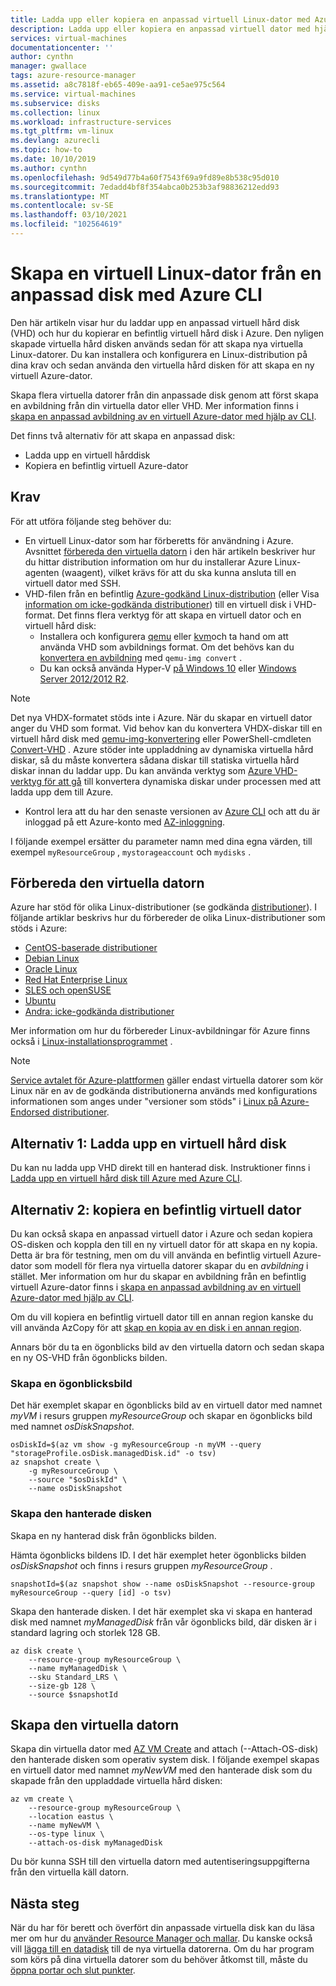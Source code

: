 ```yaml
---
title: Ladda upp eller kopiera en anpassad virtuell Linux-dator med Azure CLI
description: Ladda upp eller kopiera en anpassad virtuell dator med hjälp av distributions modellen för Resource Manager och Azure CLI
services: virtual-machines
documentationcenter: ''
author: cynthn
manager: gwallace
tags: azure-resource-manager
ms.assetid: a8c7818f-eb65-409e-aa91-ce5ae975c564
ms.service: virtual-machines
ms.subservice: disks
ms.collection: linux
ms.workload: infrastructure-services
ms.tgt_pltfrm: vm-linux
ms.devlang: azurecli
ms.topic: how-to
ms.date: 10/10/2019
ms.author: cynthn
ms.openlocfilehash: 9d549d77b4a60f7543f69a9fd89e8b538c95d010
ms.sourcegitcommit: 7edadd4bf8f354abca0b253b3af98836212edd93
ms.translationtype: MT
ms.contentlocale: sv-SE
ms.lasthandoff: 03/10/2021
ms.locfileid: "102564619"
---
```

# <a name="create-a-linux-vm-from-a-custom-disk-with-the-azure-cli"></a>Skapa en virtuell Linux-dator från en anpassad disk med Azure CLI

<!-- rename to create-vm-specialized -->

Den här artikeln visar hur du laddar upp en anpassad virtuell hård disk (VHD) och hur du kopierar en befintlig virtuell hård disk i Azure. Den nyligen skapade virtuella hård disken används sedan för att skapa nya virtuella Linux-datorer. Du kan installera och konfigurera en Linux-distribution på dina krav och sedan använda den virtuella hård disken för att skapa en ny virtuell Azure-dator.

Skapa flera virtuella datorer från din anpassade disk genom att först skapa en avbildning från din virtuella dator eller VHD. Mer information finns i [skapa en anpassad avbildning av en virtuell Azure-dator med hjälp av CLI](tutorial-custom-images.md).

Det finns två alternativ för att skapa en anpassad disk:
* Ladda upp en virtuell hårddisk
* Kopiera en befintlig virtuell Azure-dator


## <a name="requirements"></a>Krav
För att utföra följande steg behöver du:

- En virtuell Linux-dator som har förberetts för användning i Azure. Avsnittet [förbereda den virtuella datorn](#prepare-the-vm) i den här artikeln beskriver hur du hittar distribution information om hur du installerar Azure Linux-agenten (waagent), vilket krävs för att du ska kunna ansluta till en virtuell dator med SSH.
- VHD-filen från en befintlig [Azure-godkänd Linux-distribution](endorsed-distros.md) (eller Visa [information om icke-godkända distributioner](create-upload-generic.md)) till en virtuell disk i VHD-format. Det finns flera verktyg för att skapa en virtuell dator och en virtuell hård disk:
  - Installera och konfigurera [qemu](https://en.wikibooks.org/wiki/QEMU/Installing_QEMU) eller [kvm](https://www.linux-kvm.org/page/RunningKVM)och ta hand om att använda VHD som avbildnings format. Om det behövs kan du [konvertera en avbildning](https://en.wikibooks.org/wiki/QEMU/Images#Converting_image_formats) med `qemu-img convert` .
  - Du kan också använda Hyper-V [på Windows 10](/virtualization/hyper-v-on-windows/quick-start/enable-hyper-v) eller [Windows Server 2012/2012 R2](/previous-versions/windows/it-pro/windows-server-2012-R2-and-2012/hh846766(v=ws.11)).

> [!NOTE]
> Det nya VHDX-formatet stöds inte i Azure. När du skapar en virtuell dator anger du VHD som format. Vid behov kan du konvertera VHDX-diskar till en virtuell hård disk med [qemu-img-konvertering](https://en.wikibooks.org/wiki/QEMU/Images#Converting_image_formats) eller PowerShell-cmdleten [Convert-VHD](/powershell/module/hyper-v/convert-vhd) . Azure stöder inte uppladdning av dynamiska virtuella hård diskar, så du måste konvertera sådana diskar till statiska virtuella hård diskar innan du laddar upp. Du kan använda verktyg som [Azure VHD-verktyg för att gå](https://github.com/Microsoft/azure-vhd-utils-for-go) till konvertera dynamiska diskar under processen med att ladda upp dem till Azure.
> 
> 


- Kontrol lera att du har den senaste versionen av [Azure CLI](/cli/azure/install-az-cli2) och att du är inloggad på ett Azure-konto med [AZ-inloggning](/cli/azure/reference-index#az-login).

I följande exempel ersätter du parameter namn med dina egna värden, till exempel `myResourceGroup` , `mystorageaccount` och `mydisks` .

<a id="prepimage"> </a>

## <a name="prepare-the-vm"></a>Förbereda den virtuella datorn

Azure har stöd för olika Linux-distributioner (se godkända [distributioner](endorsed-distros.md)). I följande artiklar beskrivs hur du förbereder de olika Linux-distributioner som stöds i Azure:

* [CentOS-baserade distributioner](create-upload-centos.md)
* [Debian Linux](debian-create-upload-vhd.md)
* [Oracle Linux](oracle-create-upload-vhd.md)
* [Red Hat Enterprise Linux](redhat-create-upload-vhd.md)
* [SLES och openSUSE](suse-create-upload-vhd.md)
* [Ubuntu](create-upload-ubuntu.md)
* [Andra: icke-godkända distributioner](create-upload-generic.md)

Mer information om hur du förbereder Linux-avbildningar för Azure finns också i [Linux-installationsprogrammet](create-upload-generic.md#general-linux-installation-notes) .

> [!NOTE]
> [Service avtalet för Azure-plattformen](https://azure.microsoft.com/support/legal/sla/virtual-machines/) gäller endast virtuella datorer som kör Linux när en av de godkända distributionerna används med konfigurations informationen som anges under "versioner som stöds" i [Linux på Azure-Endorsed distributioner](endorsed-distros.md).
> 
> 

## <a name="option-1-upload-a-vhd"></a>Alternativ 1: Ladda upp en virtuell hård disk

Du kan nu ladda upp VHD direkt till en hanterad disk. Instruktioner finns i [Ladda upp en virtuell hård disk till Azure med Azure CLI](disks-upload-vhd-to-managed-disk-cli.md).

## <a name="option-2-copy-an-existing-vm"></a>Alternativ 2: kopiera en befintlig virtuell dator

Du kan också skapa en anpassad virtuell dator i Azure och sedan kopiera OS-disken och koppla den till en ny virtuell dator för att skapa en ny kopia. Detta är bra för testning, men om du vill använda en befintlig virtuell Azure-dator som modell för flera nya virtuella datorer skapar du en *avbildning* i stället. Mer information om hur du skapar en avbildning från en befintlig virtuell Azure-dator finns i [skapa en anpassad avbildning av en virtuell Azure-dator med hjälp av CLI](tutorial-custom-images.md).

Om du vill kopiera en befintlig virtuell dator till en annan region kanske du vill använda AzCopy för att [skap en kopia av en disk i en annan region](disks-upload-vhd-to-managed-disk-cli.md#copy-a-managed-disk). 

Annars bör du ta en ögonblicks bild av den virtuella datorn och sedan skapa en ny OS-VHD från ögonblicks bilden.

### <a name="create-a-snapshot"></a>Skapa en ögonblicksbild

Det här exemplet skapar en ögonblicks bild av en virtuell dator med namnet *myVM* i resurs gruppen *myResourceGroup* och skapar en ögonblicks bild med namnet *osDiskSnapshot*.

```azurecli
osDiskId=$(az vm show -g myResourceGroup -n myVM --query "storageProfile.osDisk.managedDisk.id" -o tsv)
az snapshot create \
    -g myResourceGroup \
    --source "$osDiskId" \
    --name osDiskSnapshot
```
###  <a name="create-the-managed-disk"></a>Skapa den hanterade disken

Skapa en ny hanterad disk från ögonblicks bilden.

Hämta ögonblicks bildens ID. I det här exemplet heter ögonblicks bilden *osDiskSnapshot* och finns i resurs gruppen *myResourceGroup* .

```azurecli
snapshotId=$(az snapshot show --name osDiskSnapshot --resource-group myResourceGroup --query [id] -o tsv)
```

Skapa den hanterade disken. I det här exemplet ska vi skapa en hanterad disk med namnet *myManagedDisk* från vår ögonblicks bild, där disken är i standard lagring och storlek 128 GB.

```azurecli
az disk create \
    --resource-group myResourceGroup \
    --name myManagedDisk \
    --sku Standard_LRS \
    --size-gb 128 \
    --source $snapshotId
```

## <a name="create-the-vm"></a>Skapa den virtuella datorn

Skapa din virtuella dator med [AZ VM Create](/cli/azure/vm#az-vm-create) and attach (--Attach-OS-disk) den hanterade disken som operativ system disk. I följande exempel skapas en virtuell dator med namnet *myNewVM* med den hanterade disk som du skapade från den uppladdade virtuella hård disken:

```azurecli
az vm create \
    --resource-group myResourceGroup \
    --location eastus \
    --name myNewVM \
    --os-type linux \
    --attach-os-disk myManagedDisk
```

Du bör kunna SSH till den virtuella datorn med autentiseringsuppgifterna från den virtuella käll datorn. 

## <a name="next-steps"></a>Nästa steg
När du har för berett och överfört din anpassade virtuella disk kan du läsa mer om hur du [använder Resource Manager och mallar](../../azure-resource-manager/management/overview.md). Du kanske också vill [lägga till en datadisk](add-disk.md) till de nya virtuella datorerna. Om du har program som körs på dina virtuella datorer som du behöver åtkomst till, måste du [öppna portar och slut punkter](nsg-quickstart.md).
